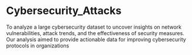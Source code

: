 # Cybersecurity_Attacks
To analyze a large cybersecurity dataset to uncover insights on network vulnerabilities, attack trends, and the effectiveness of security measures. Our analysis aimed to provide actionable data for improving cybersecurity protocols in organizations
